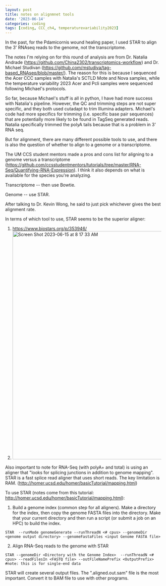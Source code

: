 ```yaml
---
layout: post
title: notes on alignmnet tools
date: '2023-06-14'
categories: coding
tags: [coding, CCC_ch4, temperaturevariability2023]
---
```


 In the past, for the Pdamicornis wound healing paper, I used STAR to align the 3' RNAseq reads to the genome, not the transcriptome. 
 
 The notes I'm relying on for this round of analysis are from Dr. Natalia Andrade (https://github.com/China2302/transcriptomics-workflow) and Dr. Michael Studivan (https://github.com/mstudiva/tag-based_RNAseq/blob/master/). The reason for this is because I sequenced the Acer CCC samples with Natalia's SCTLD Mote and Nova samples, while the temperature variability 2023 Acer and Pcli samples were sequenced following Michael's protocols. 
 
 So far, because Michael's stuff is all in python, I have had more success with Natalia's pipeline. However, the QC and trimming steps are not super specific, and they both used cutadapt to trim Illumina adapters. Michael's code had more specifics for trimming (i.e. specific base pair sequences) that are potentially more likely to be found in TagSeq generated reads. Natalia specifically trimmed the polyA tails because that is a problem in 3' RNA seq. 
 
 But for alignment, there are many different possible tools to use, and there is also the question of whether to align to a genome or a transcriptome. 
 
 The UM CCS student mentors made a pros and cons list for aligning to a genome versus a transcriptome (https://github.com/ccsstudentmentors/tutorials/tree/master/RNA-Seq/Quantifying-RNA-Expression). I think it also depends on what is available for the species you're analyzing. 
 
 Transcriptome -- then use Bowtie.
 
 Genome -- use STAR.
 
 After talking to Dr. Kevin Wong, he said to just pick whichever gives the best alignment rate. 
 
 In terms of which tool to use, STAR seems to be the superior aligner:
 1. https://www.biostars.org/p/353946/
 2. <img width="737" alt="Screen Shot 2023-06-15 at 8 17 33 AM" src="https://github.com/ademerlis/ademerlis.github.io/assets/56000927/785896b7-c784-48bd-9d2b-995030d55f94">

Also important to note for RNA-Seq (with polyA+ and total) is using an aligner that "looks for splicing junctions in addition to genome mapping". STAR is a fast splice read aligner that uses short reads. The key limitation is RAM. (http://homer.ucsd.edu/homer/basicTutorial/mapping.html)

To use STAR (notes come from this tutorial: http://homer.ucsd.edu/homer/basicTutorial/mapping.html):

1. Build a genome index (common step for all aligners). Make a directory for the index, then copy the genome FASTA files into the directory. Make that your current directory and then run a script (or submit a job on an HPC) to build the index. 

```{bash}
STAR  --runMode genomeGenerate --runThreadN <# cpus> --genomeDir <genome output directory> --genomeFastaFiles <input Genome FASTA file>
```

2. Align RNA-Seq reads to the genome with STAR


```{bash}
STAR --genomeDir <Directory with the Genome Index>  --runThreadN <# cpus> --readFilesIn <FASTQ file> --outFileNamePrefix <OutputPrefix>
#note: this is for single-end data
```

STAR will create several output files. The ".aligned.out.sam" file is the most important. Convert it to BAM file to use with other programs.

